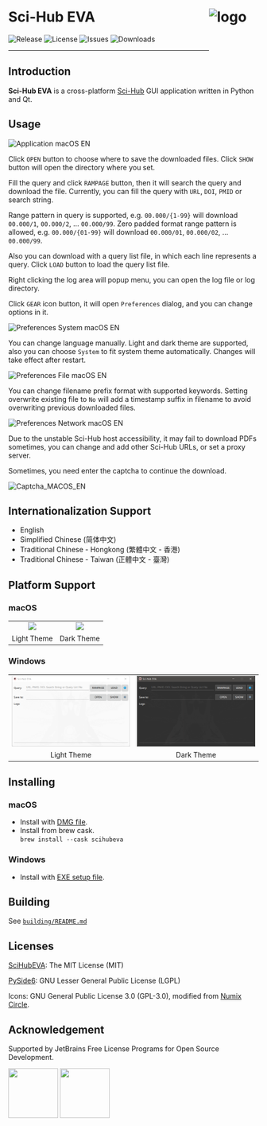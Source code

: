 # Sci-Hub EVA <img src="images/SciHubEVA-icon.png" align="right" alt="logo" width="100" height = "100" style = "border: none; float: right;">
![Release](https://img.shields.io/github/release/leovan/SciHubEVA.svg)
![License](https://img.shields.io/github/license/leovan/SciHubEVA.svg)
![Issues](https://img.shields.io/github/issues/leovan/SciHubEVA.svg)
![Downloads](https://img.shields.io/github/downloads/leovan/SciHubEVA/total.svg)

---

## Introduction

**Sci-Hub EVA** is a cross-platform [Sci-Hub](https://en.wikipedia.org/wiki/Sci-Hub) GUI application written in Python and Qt.

## Usage

![Application macOS EN](docs/scihub-eva-application-macos-en.png)

Click `OPEN` button to choose where to save the downloaded files. Click `SHOW` button will open the directory where you set.

Fill the query and click `RAMPAGE` button, then it will search the query and download the file. Currently, you can fill the query with `URL`, `DOI`, `PMID` or search string.

Range pattern in query is supported, e.g. `00.000/{1-99}` will download `00.000/1`, `00.000/2`, ... `00.000/99`. Zero padded format range pattern is allowed, e.g. `00.000/{01-99}` will download `00.000/01`, `00.000/02`, ... `00.000/99`.

Also you can download with a query list file, in which each line represents a query. Click `LOAD` button to load the query list file.

Right clicking the log area will popup menu, you can open the log file or log directory.

Click `GEAR` icon button, it will open `Preferences` dialog, and you can change options in it.

![Preferences System macOS EN](docs/scihub-eva-preferences-system-macos-en.png)

You can change language manually. Light and dark theme are supported, also you can choose `System` to fit system theme automatically. Changes will take effect after restart.

![Preferences File macOS EN](docs/scihub-eva-preferences-file-macos-en.png)

You can change filename prefix format with supported keywords. Setting overwrite existing file to `No` will add a timestamp suffix in filename to avoid overwriting previous downloaded files.

![Preferences Network macOS EN](docs/scihub-eva-preferences-network-macos-en.png)

Due to the unstable Sci-Hub host accessibility, it may fail to download PDFs sometimes, you can change and add other Sci-Hub URLs, or set a proxy server.

Sometimes, you need enter the captcha to continue the download.

![Captcha_MACOS_EN](docs/scihub-eva-captcha-macos-en.png)

## Internationalization Support

- English
- Simplified Chinese (简体中文)
- Traditional Chinese - Hongkong (繁體中文 - 香港)
- Traditional Chinese - Taiwan (正體中文 - 臺灣)

## Platform Support

### macOS

<table border="0">
  <tr align="center">
    <td><img src="docs/scihub-eva-application-macos-en-light-theme.png" /></td>
    <td><img src="docs/scihub-eva-application-macos-en-dark-theme.png" /></td>
  </tr>
  <tr align="center">
    <td>Light Theme</td>
    <td>Dark Theme</td>
  </tr>
  </tr>
</table>

### Windows

<table border="0">
  <tr align="center">
    <td><img src="docs/scihub-eva-application-windows-en-light-theme.png" /></td>
    <td><img src="docs/scihub-eva-application-windows-en-dark-theme.png" /></td>
  </tr>
  <tr align="center">
    <td>Light Theme</td>
    <td>Dark Theme</td>
  </tr>
</table>

## Installing

### macOS

- Install with [DMG file](https://github.com/leovan/SciHubEVA/releases).
- Install from brew cask.  
  `brew install --cask scihubeva`

### Windows

- Install with [EXE setup file](https://github.com/leovan/SciHubEVA/releases).

## Building

See [`building/README.md`](building/README.md)

## Licenses

[SciHubEVA](https://github.com/leovan/SciHubEVA): The MIT License (MIT)

[PySide6](https://doc.qt.io/qtforpython): GNU Lesser General Public License (LGPL)

Icons: GNU General Public License 3.0 (GPL-3.0), modified from [Numix Circle](https://github.com/numixproject/numix-icon-theme-circle).

## Acknowledgement

Supported by JetBrains Free License Programs for Open Source Development.

<div>
  <a href="https://www.jetbrains.com/?from=SciHubEVA" target="_blank"><img src="docs/jetbrains.svg" width=100 height=100></a>
  <a href="https://www.jetbrains.com/?from=SciHubEVA" target="_blank"><img src="docs/icon-pycharm.svg" width=100 height=100></a>
</div>
